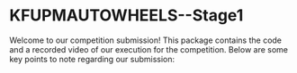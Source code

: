 # KFUPMAUTOWHEELS--Stage1
Welcome to our competition submission! This package contains the code and a recorded video of our execution for the competition. Below are some key points to note regarding our submission:
